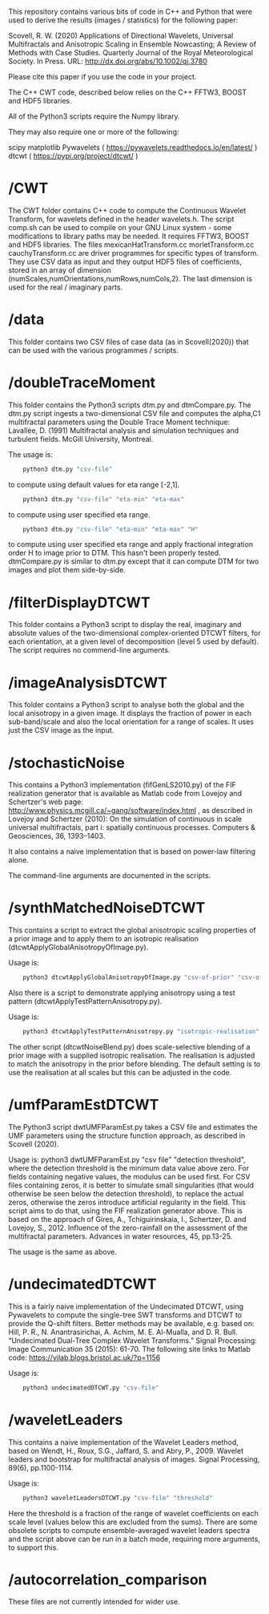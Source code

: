 This repository contains various bits of code in C++ and Python that were used to derive the results (images / statistics) for the following paper:

Scovell, R. W. (2020) Applications of Directional Wavelets, Universal Multifractals and Anisotropic Scaling in Ensemble Nowcasting; A Review of Methods with Case Studies. Quarterly Journal of the Royal Meteorological Society. In Press. URL: http://dx.doi.org/abs/10.1002/qj.3780

Please cite this paper if you use the code in your project.

The C++ CWT code, described below relies on the C++ FFTW3, BOOST and HDF5 libraries.

All of the Python3 scripts require the Numpy library.

They may also require one or more of the following:

scipy
matplotlib
Pywavelets ( https://pywavelets.readthedocs.io/en/latest/ )
dtcwt ( https://pypi.org/project/dtcwt/ )

/CWT
===
The CWT folder contains C++ code to compute the Continuous Wavelet Transform, for wavelets defined in the header wavelets.h.
The script comp.sh can be used to compile on your GNU Linux system - some modifications to library paths may be needed. It requires FFTW3, BOOST and HDF5 libraries.
The files mexicanHatTransform.cc morletTransform.cc cauchyTransform.cc are driver programmes for specific types of transform. They use CSV data as input and they output HDF5 files of coefficients, stored in an array of dimension (numScales,numOrientations,numRows,numCols,2). The last dimension is used for the real / imaginary parts.

/data
====
This folder contains two CSV files of case data (as in Scovell(2020)) that can be used with the various programmes / scripts.

/doubleTraceMoment
=================
This folder contains the Python3 scripts dtm.py and dtmCompare.py. The dtm.py script ingests a two-dimensional CSV file and computes the alpha,C1 multifractal parameters using the Double Trace Moment technique: Lavallée, D. (1991) Multifractal analysis and simulation techniques and turbulent fields. McGill University, Montreal.

The usage is:
```bash
    python3 dtm.py "csv-file"
```
to compute using default values for eta range [-2,1].
```bash
    python3 dtm.py "csv-file" "eta-min" "eta-max"
```
to compute using user specified eta range.
```bash
    python3 dtm.py "csv-file" "eta-min" "eta-max" "H"
```
to compute using user specified eta range and apply fractional integration order H to image prior to DTM. This hasn't been properly tested.
dtmCompare.py is similar to dtm.py except that it can compute DTM for two images and plot them side-by-side.

/filterDisplayDTCWT
==================
This folder contains a Python3 script to display the real, imaginary and absolute values of the two-dimensional complex-oriented DTCWT filters, for each orientation, at a given level of decomposition (level 5 used by default). The script requires no commend-line arguments.

/imageAnalysisDTCWT
==================
This folder contains a Python3 script to analyse both the global and the local anisotropy in a given image. It displays the fraction of power in each sub-band/scale and also the local orientation for a range of scales. It uses just the CSV image as the input.

/stochasticNoise
===============
This contains a Python3 implementation (fifGenLS2010.py) of the FIF realization generator that is available as Matlab code from Lovejoy and Schertzer's web page: http://www.physics.mcgill.ca/~gang/software/index.html 
, as described in Lovejoy and Schertzer (2010): On the simulation of continuous in scale universal multifractals, part i: spatially continuous processes. Computers & Geosciences, 36, 1393–1403.

It also contains a naive implementation that is based on power-law filtering alone.

The command-line arguments are documented in the scripts.

/synthMatchedNoiseDTCWT
======================
This contains a script to extract the global anisotropic scaling properties of a prior image and to apply them to an isotropic realisation (dtcwtApplyGlobalAnisotropyOfImage.py).

Usage is:
```bash
    python3 dtcwtApplyGlobalAnisotropyOfImage.py "csv-of-prior" "csv-of-noise"
```
Also there is a script to demonstrate applying anisotropy using a test pattern (dtcwtApplyTestPatternAnisotropy.py).

Usage is:
```bash
    python3 dtcwtApplyTestPatternAnisotropy.py "isotropic-realisation"
```
The other script (dtcwtNoiseBlend.py) does scale-selective blending of a prior image with a supplied isotropic realisation. The realisation is adjusted to match the anisotropy in the prior before blending. The default setting is to use the realisation at all scales but this can be adjusted in the code.

/umfParamEstDTCWT
================
The Python3 script dwtUMFParamEst.py takes a CSV file and estimates the UMF parameters using the structure function approach, as described in Scovell (2020).

Usage is:
python3 dwtUMFParamEst.py "csv file" "detection threshold", where the detection threshold is the minimum data value above zero. For fields containing negative values, the modulus can be used first.
For CSV files containing zeros, it is better to simulate small singularities (that would otherwise be seen below the detection threshold), to replace the actual zeros, otherwise the zeros introduce artificial regularity in the field. This script aims to do that, using the FIF realization generator above. This is based on the approach of Gires, A., Tchiguirinskaia, I., Schertzer, D. and Lovejoy, S., 2012. Influence of the zero-rainfall on the assessment of the multifractal parameters. Advances in water resources, 45, pp.13-25.

The usage is the same as above.

/undecimatedDTCWT
================
This is a fairly naive implementation of the Undecimated DTCWT, using Pywavelets to compute the single-tree SWT transforms and DTCWT to provide the Q-shift filters. Better methods may be available, e.g. based on: Hill, P. R., N. Anantrasirichai, A. Achim, M. E. Al-Mualla, and D. R. Bull. “Undecimated Dual-Tree Complex Wavelet Transforms.” Signal Processing: Image Communication 35 (2015): 61-70. The following site links to Matlab code: https://vilab.blogs.bristol.ac.uk/?p=1156

Usage is:
```bash
    python3 undecimatedDTCWT.py "csv-file"
```

/waveletLeaders
==============
This contains a naive implementation of the Wavelet Leaders method, based on Wendt, H., Roux, S.G., Jaffard, S. and Abry, P., 2009. Wavelet leaders and bootstrap for multifractal analysis of images. Signal Processing, 89(6), pp.1100-1114.

Usage is:
```bash
    python3 waveletLeadersDTCWT.py "csv-file" "threshold"
```
Here the threshold is a fraction of the range of wavelet coefficients on each scale level (values below this are excluded from the sums). There are some obsolete scripts to compute ensemble-averaged wavelet leaders spectra and the script above can be run in a batch mode, requiring more arguments, to support this.

/autocorrelation_comparison
==========================
These files are not currently intended for wider use.


